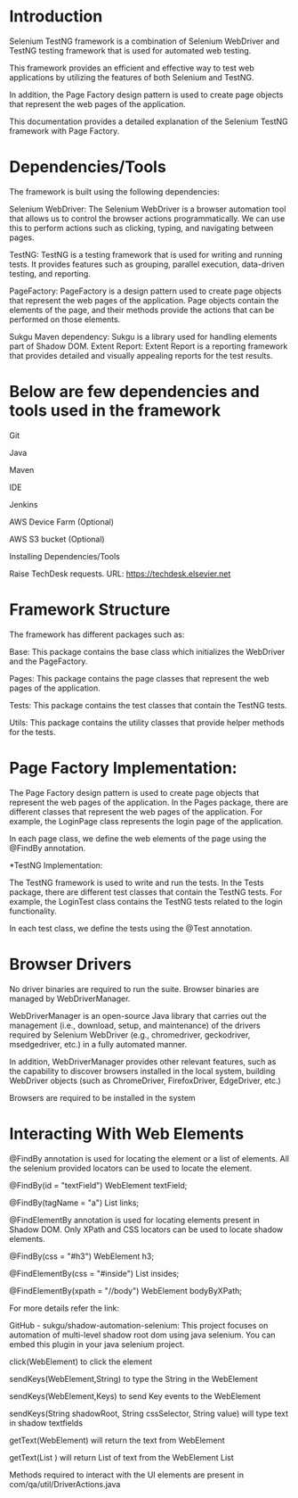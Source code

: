 # Introduction
Selenium TestNG framework is a combination of Selenium WebDriver and TestNG testing framework that is used for automated web testing. 

This framework provides an efficient and effective way to test web applications by utilizing the features of both Selenium and TestNG. 

In addition, the Page Factory design pattern is used to create page objects that represent the web pages of the application. 

This documentation provides a detailed explanation of the Selenium TestNG framework with Page Factory.

# Dependencies/Tools


The framework is built using the following dependencies:

Selenium WebDriver: The Selenium WebDriver is a browser automation tool that allows us to control the browser actions programmatically. We can use this to perform actions such as clicking, typing, and navigating between pages.

TestNG: TestNG is a testing framework that is used for writing and running tests. It provides features such as grouping, parallel execution, data-driven testing, and reporting.

PageFactory: PageFactory is a design pattern used to create page objects that represent the web pages of the application. Page objects contain the elements of the page, and their methods provide the actions that can be performed on those elements.

Sukgu Maven dependency: Sukgu is a library used for handling elements part of Shadow DOM.
Extent Report: Extent Report is a reporting framework that provides detailed and visually appealing reports for the test results.

# Below are few dependencies and tools used in the framework
Git

Java

Maven

IDE

Jenkins

AWS Device Farm (Optional)

AWS S3 bucket (Optional)

Installing Dependencies/Tools

Raise TechDesk requests. URL: https://techdesk.elsevier.net 


# Framework Structure
The framework has different packages such as:

Base: This package contains the base class which initializes the WebDriver and the PageFactory.

Pages: This package contains the page classes that represent the web pages of the application.

Tests: This package contains the test classes that contain the TestNG tests.

Utils: This package contains the utility classes that provide helper methods for the tests.

# Page Factory Implementation:
The Page Factory design pattern is used to create page objects that represent the web pages of the application. In the Pages package, there are different classes that represent the web pages of the application. For example, the LoginPage class represents the login page of the application.

In each page class, we define the web elements of the page using the @FindBy annotation.

*TestNG Implementation:

The TestNG framework is used to write and run the tests. In the Tests package, there are different test classes that contain the TestNG tests. For example, the LoginTest class contains the TestNG tests related to the login functionality.

In each test class, we define the tests using the @Test annotation.
 
# Browser Drivers
No driver binaries are required to run the suite. Browser binaries are managed by WebDriverManager.

WebDriverManager is an open-source Java library that carries out the management (i.e., download, setup, and maintenance) of the drivers required by Selenium WebDriver (e.g., chromedriver, geckodriver, msedgedriver, etc.) in a fully automated manner. 

In addition, WebDriverManager provides other relevant features, such as the capability to discover browsers installed in the local system, building WebDriver objects (such as ChromeDriver, FirefoxDriver, EdgeDriver, etc.)

Browsers are required to be installed in the system

# Interacting With Web Elements
@FindBy annotation is used for locating the element or a list of elements. 
All the selenium provided locators can be used to locate the element.


@FindBy(id = "textField") WebElement textField;

@FindBy(tagName = "a") List<WebElement> links;
 
@FindElementBy annotation is used for locating elements present in Shadow DOM.
Only XPath and CSS locators can be used to locate shadow elements.


@FindBy(css = "#h3") WebElement h3;

@FindElementBy(css = "#inside") List<WebElement> insides;

@FindElementBy(xpath = "//body") WebElement bodyByXPath;
   
For more details refer the link:
   
GitHub - sukgu/shadow-automation-selenium: This project focuses on automation of multi-level shadow root dom using java selenium. You can embed this plugin in your java selenium project. 
   
click(WebElement) to click the element
   
sendKeys(WebElement,String) to type the String in the WebElement
   
sendKeys(WebElement,Keys) to send Key events to the WebElement
   
sendKeys(String shadowRoot, String cssSelector, String value) will type text in shadow textfields 
   
getText(WebElement) will return the text from WebElement
   
getText(List <WebElement>) will return List of text from the WebElement List
   
Methods required to interact with the UI elements are present in com/qa/util/DriverActions.java
 
